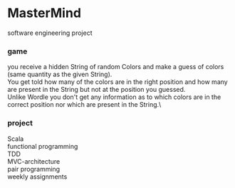 # MasterMind
software engineering project

### game
you receive a hidden String of random  Colors and make a guess of colors (same quantity as the given String). \
You get told how many of the colors are in the right position and how many are present in the String but not at the position you guessed.\
Unlike Wordle you don't get any information as to which colors are in the correct position nor which are present in the String.\

### project
Scala\
functional programming\
TDD\
MVC-architecture\
pair programming\
weekly assignments
